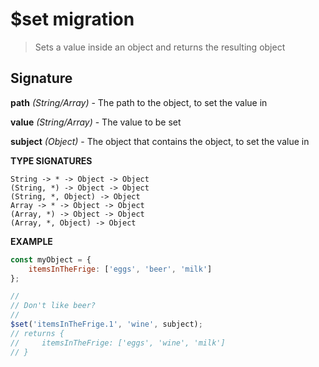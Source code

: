 # $set migration

> Sets a value inside an object and returns the resulting object

## Signature

**path** *(String/Array)* - The path to the object, to set the value in

**value** *(String/Array)* - The value to be set

**subject** *(Object)* - The object that contains the object, to set the value in

**TYPE SIGNATURES**
```
String -> * -> Object -> Object
(String, *) -> Object -> Object
(String, *, Object) -> Object
Array -> * -> Object -> Object
(Array, *) -> Object -> Object
(Array, *, Object) -> Object
```

**EXAMPLE**
```js
const myObject = {
    itemsInTheFrige: ['eggs', 'beer', 'milk']
};

//
// Don't like beer?
//
$set('itemsInTheFrige.1', 'wine', subject);
// returns {
//     itemsInTheFrige: ['eggs', 'wine', 'milk']
// }
```
